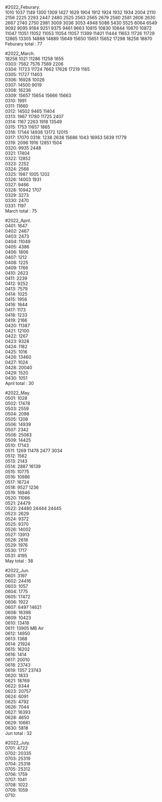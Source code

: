 #2022_Feburary.  
1010 1037 1149 1300 1309 1427 1629 1904 1912 1924 1932 1934 2004 2110 2156 2225 2293 2447 2480 2525 2563 2565 2679 2580 2581 2606 2630 2667 2740 2750 2981 3009 3036 3053 4948 5086 5430 5525 6064 6549 9092 9095 9184 9251 9375 9461 9663 10815 10830 10844 10870 10872 11047 11051 11052 11053 11054 11057 11399 11401 11444 11653 11726 11729 12865 13305 14888 14889 15649 15650 15651 15652 17298 18258 18870  
Feburary total : 77

#2022_March.  
18258 1021 11286 11258 1655  
0303: 7562 7576 7569 2206  
0304: 11723 11724 7662 17626 17219 1165  
0305: 11727 11403  
0306: 16928 10026  
0307: 14500 9019  
0308: 16236  
0309: 15657 15654 15666 15663  
0310: 1991  
0311: 11660  
0312: 14502 9465 11404  
0313: 1967 11780 11725 2407  
0314: 1167 2263 1918 13549  
0315: 1753 11657 1865  
0316: 17144 14938 13172 12015  
0317: 17070
0318: 1238 2638 15686 1043 16953 5639 11779  
0319: 2096 1916 12851 1504  
0320: 9935 2448  
0321: 17404  
0322: 12852  
0323: 2252  
0324: 2568  
0325: 1987 1005 1202  
0326: 14003 1931  
0327: 9466  
0328: 10942 1707  
0329: 3273  
0330: 2470  
0331: 1197  
March total : 75

#2022_April.  
0401: 1647  
0402: 2467  
0403: 2473  
0404: 11049  
0405: 4386  
0406: 1806  
0407: 1212  
0408: 1225  
0409: 1766  
0410: 2623  
0411: 2239  
0412: 9252  
0413: 7579  
0414: 1025  
0415: 1956  
0416: 1644  
0417: 1173  
0418: 1233  
0419: 2166  
0420: 11387  
0421: 12100  
0422: 1267  
0423: 9328  
0424: 1182  
0425: 1016  
0426: 13460  
0427: 1024  
0428: 20040  
0429: 1520  
0430: 1051  
April total : 30

#2022_May.  
0501: 1028  
0502: 17478  
0503: 2559  
0504: 2098  
0505: 1208  
0506: 14939  
0507: 2342  
0508: 25083  
0509: 14425  
0510: 17143  
0511: 1269 11478 2477 3034  
0512: 1562  
0513: 2143  
0514: 2887 16139  
0515: 10775  
0516: 10986  
0517: 16724  
0518: 9527 1236  
0519: 16946  
0520: 11066  
0521: 24479  
0522: 24480 24444 24445  
0523: 2629  
0524: 9372  
0525: 9370  
0526: 14002  
0527: 13913  
0528: 2618  
0529: 1976  
0530: 1717  
0531: 4195  
May total : 38

#2022_Jun.  
0601: 3197  
0602: 24416  
0603: 1057  
0604: 1775  
0605: 17472  
0606: 1922  
0607: 6497 14621  
0608: 16398  
0609: 10423  
0610: 13418  
0611: 13905 MB Air  
0612: 14950  
0613: 1368  
0614: 21924  
0615: 16202  
0616: 1414  
0617: 20010  
0618: 23743  
0619: 1357 23743  
0620: 1833  
0621: 18769  
0622: 9344  
0623: 20757  
0624: 6091  
0625: 4792  
0626: 7044  
0627: 16393  
0628: 4650  
0629: 10661  
0630: 5818  
Jun total : 32

#2022_July.  
0701: 4722  
0702: 20335  
0703: 25319  
0704: 25318  
0705: 25312  
0706: 1759  
0707: 1041  
0708: 1022  
0709: 1059  
0710:
